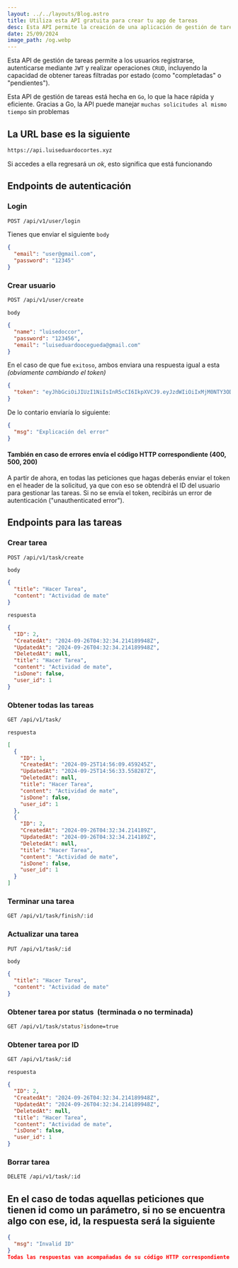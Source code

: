 ```yaml
---
layout: ../../layouts/Blog.astro
title: Utiliza esta API gratuita para crear tu app de tareas
desc: Esta API permite la creación de una aplicación de gestión de tareas, donde los usuarios pueden registrarse, autenticarse y realizar operaciones CRUD sobre las tareas.
date: 25/09/2024
image_path: /og.webp
---
```


Esta API de gestión de tareas permite a los usuarios registrarse,
autenticarse mediante `JWT` y realizar operaciones `CRUD`, incluyendo
la capacidad de obtener tareas filtradas por estado (como "completadas" o "pendientes").


Esta API de gestión de tareas está hecha en `Go`, lo que la hace rápida y eficiente.
Gracias a Go, la API puede manejar `muchas solicitudes al mismo tiempo` sin problemas

## La URL base es la siguiente 
```bash
https://api.luiseduardocortes.xyz
```
Si accedes a ella regresará un *ok*, esto significa que está funcionando 

## Endpoints de autenticación 
### Login
```bash
POST /api/v1/user/login
```
Tienes que enviar el siguiente `body`
```json
{
  "email": "user@gmail.com",
  "password": "12345"
}
```
### Crear usuario
```bash
POST /api/v1/user/create
```
`body`
```json
{
  "name": "luisedoccor",
  "password": "123456",
  "email": "luiseduardoocegueda@gmail.com"
}
```
En el caso de que fue `exitoso`, ambos enviara una respuesta igual a esta *(obviamente cambiando el token)*
```json
{
  "token": "eyJhbGciOiJIUzI1NiIsInR5cCI6IkpXVCJ9.eyJzdWIiOiIxMjM0NTY3ODkwIiwibmFtZSI6IkpvaG4gRG9lIiwiaWF0IjoxNTE2MjM5MDIyfQ.SflKxwRJSMeKKF2QT4fwpMeJf36POk6yJV_adQssw5c"
}
```
De lo contario enviaría lo siguiente:
```json
{
  "msg": "Explicación del error"
}
```
#### También en caso de errores envía el código HTTP correspondiente (400, 500, 200)
A partir de ahora, en todas las peticiones que hagas deberás enviar el token en el header de la solicitud,
ya que con eso se obtendrá el ID del usuario para gestionar las tareas. Si no se envía el token,
recibirás un error de autenticación ("unauthenticated error").

## Endpoints para las tareas
### Crear tarea
```bash
POST /api/v1/task/create
```
`body`
```json
{
  "title": "Hacer Tarea",
  "content": "Actividad de mate"
}
```
`respuesta`
```json
{
  "ID": 2,
  "CreatedAt": "2024-09-26T04:32:34.214189948Z",
  "UpdatedAt": "2024-09-26T04:32:34.214189948Z",
  "DeletedAt": null,
  "title": "Hacer Tarea",
  "content": "Actividad de mate",
  "isDone": false,
  "user_id": 1
}
```
### Obtener todas las tareas
```bash
GET /api/v1/task/
```
`respuesta`
```json
[
  {
    "ID": 1,
    "CreatedAt": "2024-09-25T14:56:09.459245Z",
    "UpdatedAt": "2024-09-25T14:56:33.558287Z",
    "DeletedAt": null,
    "title": "Hacer Tarea",
    "content": "Actividad de mate",
    "isDone": false,
    "user_id": 1
  },
  {
    "ID": 2,
    "CreatedAt": "2024-09-26T04:32:34.214189Z",
    "UpdatedAt": "2024-09-26T04:32:34.214189Z",
    "DeletedAt": null,
    "title": "Hacer Tarea",
    "content": "Actividad de mate",
    "isDone": false,
    "user_id": 1
  }
]
```
### Terminar una tarea
```bash
GET /api/v1/task/finish/:id
```

### Actualizar una tarea
```bash
PUT /api/v1/task/:id
```
`body`
```json
{
  "title": "Hacer Tarea",
  "content": "Actividad de mate"
}
```

### Obtener tarea por status  (terminada o no terminada)
```bash
GET /api/v1/task/status?isdone=true
```

### Obtener tarea por ID
```bash
GET /api/v1/task/:id
```
`respuesta`
```json
{
  "ID": 2,
  "CreatedAt": "2024-09-26T04:32:34.214189948Z",
  "UpdatedAt": "2024-09-26T04:32:34.214189948Z",
  "DeletedAt": null,
  "title": "Hacer Tarea",
  "content": "Actividad de mate",
  "isDone": false,
  "user_id": 1
}
```
### Borrar tarea
```bash
DELETE /api/v1/task/:id
```
## En el caso de todas aquellas peticiones que tienen id como un parámetro, si no se encuentra algo con ese, id, la respuesta será la siguiente
```json
{
  "msg": "Invalid ID"
}
Todas las respuestas van acompañadas de su código HTTP correspondiente
```

